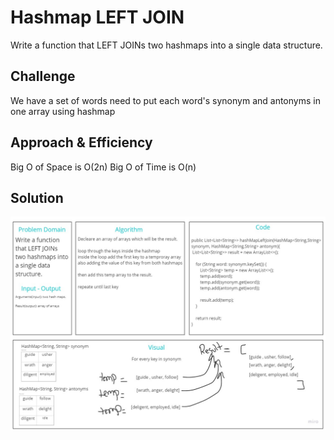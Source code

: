 # Hashmap LEFT JOIN
<!-- Short summary or background information -->
Write a function that LEFT JOINs two hashmaps into a single data structure.
## Challenge
<!-- Description of the challenge -->
We have a set of words need to put each word's synonym and antonyms in one array using hashmap 

## Approach & Efficiency
<!-- What approach did you take? Why? What is the Big O space/time for this approach? -->
Big O of Space is O(2n)
Big O of Time is O(n)
## Solution
<!-- Embedded whiteboard image -->
![image](./HashMapLeftJoin.jpg)